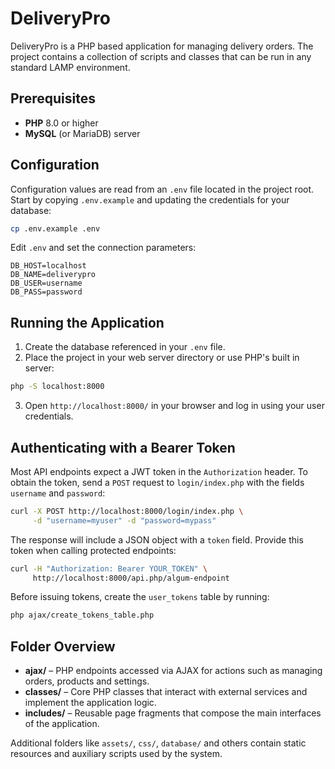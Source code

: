 # DeliveryPro

DeliveryPro is a PHP based application for managing delivery orders. The project
contains a collection of scripts and classes that can be run in any standard
LAMP environment.

## Prerequisites

- **PHP** 8.0 or higher
- **MySQL** (or MariaDB) server

## Configuration

Configuration values are read from an `.env` file located in the project root.
Start by copying `.env.example` and updating the credentials for your database:

```bash
cp .env.example .env
```

Edit `.env` and set the connection parameters:

```env
DB_HOST=localhost
DB_NAME=deliverypro
DB_USER=username
DB_PASS=password
```

## Running the Application

1. Create the database referenced in your `.env` file.
2. Place the project in your web server directory or use PHP's built in server:

```bash
php -S localhost:8000
```

3. Open `http://localhost:8000/` in your browser and log in using your user credentials.

## Authenticating with a Bearer Token

Most API endpoints expect a JWT token in the `Authorization` header. To obtain
the token, send a `POST` request to `login/index.php` with the fields
`username` and `password`:

```bash
curl -X POST http://localhost:8000/login/index.php \
     -d "username=myuser" -d "password=mypass"
```

The response will include a JSON object with a `token` field. Provide this token
when calling protected endpoints:

```bash
curl -H "Authorization: Bearer YOUR_TOKEN" \
     http://localhost:8000/api.php/algum-endpoint
```

Before issuing tokens, create the `user_tokens` table by running:

```bash
php ajax/create_tokens_table.php
```

## Folder Overview

- **ajax/** – PHP endpoints accessed via AJAX for actions such as managing
  orders, products and settings.
- **classes/** – Core PHP classes that interact with external services and
  implement the application logic.
- **includes/** – Reusable page fragments that compose the main interfaces of
  the application.

Additional folders like `assets/`, `css/`, `database/` and others contain
static resources and auxiliary scripts used by the system.

